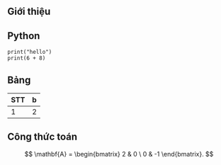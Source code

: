 ## Giới thiệu

## Python
```{.python .input}
print("hello")
print(6 + 8)
```

## Bảng
| STT | b |
|-----|---|
|   1  | 2   |

## Công thức toán
$$ \mathbf{A} = \begin{bmatrix} 2 & 0 \ 0 & -1 \end{bmatrix}. $$
